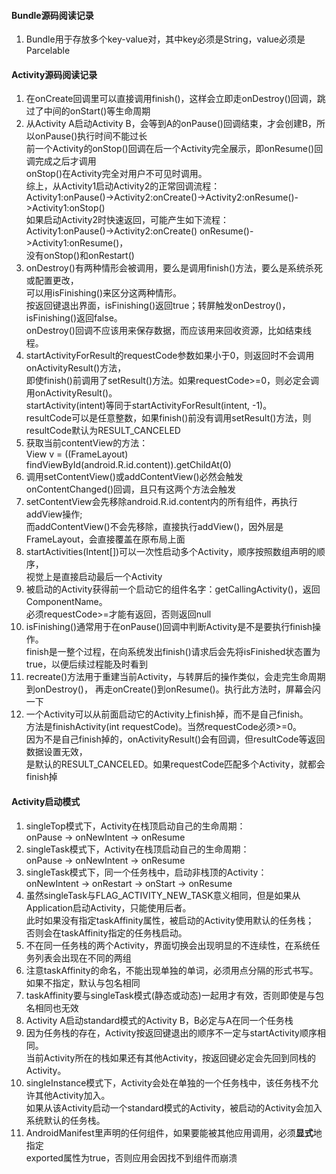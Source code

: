 #### Bundle源码阅读记录
1. Bundle用于存放多个key-value对，其中key必须是String，value必须是Parcelable

#### Activity源码阅读记录
1. 在onCreate回调里可以直接调用finish()，这样会立即走onDestroy()回调，跳过了中间的onStart()等生命周期
2. 从Activity A启动Activity B，会等到A的onPause()回调结束，才会创建B，所以onPause()执行时间不能过长  
   前一个Activity的onStop()回调在后一个Activity完全展示，即onResume()回调完成之后才调用  
   onStop()在Activity完全对用户不可见时调用。  
   综上，从Activity1启动Activity2的正常回调流程：  
        Activity1:onPause()->Activity2:onCreate()->Activity2:onResume()->Activity1:onStop()  
   如果启动Activity2时快速返回，可能产生如下流程：  
        Activity1:onPause()->Activity2:onCreate() onResume()->Activity1:onResume()，  
        没有onStop()和onRestart()
3. onDestroy()有两种情形会被调用，要么是调用finish()方法，要么是系统杀死或配置更改，  
    可以用isFinishing()来区分这两种情形。  
    按返回键退出界面，isFinishing()返回true；转屏触发onDestroy()，isFinishing()返回false。  
    onDestroy()回调不应该用来保存数据，而应该用来回收资源，比如结束线程。
4. startActivityForResult的requestCode参数如果小于0，则返回时不会调用onActivityResult()方法，  
    即使finish()前调用了setResult()方法。如果requestCode>=0，则必定会调用onActivityResult()。  
    startActivity(intent)等同于startActivityForResult(intent, -1)。  
    resultCode可以是任意整数，如果finish()前没有调用setResult()方法，则resultCode默认为RESULT_CANCELED
5. 获取当前contentView的方法：  
        View v = ((FrameLayout) findViewById(android.R.id.content)).getChildAt(0)
6. 调用setContentView()或addContentView()必然会触发onContentChanged()回调，且只有这两个方法会触发
7. setContentView会先移除android.R.id.content内的所有组件，再执行addView操作;  
    而addContentView()不会先移除，直接执行addView()，因外层是FrameLayout，会直接覆盖在原布局上面
8. startActivities(Intent[])可以一次性启动多个Activity，顺序按照数组声明的顺序，  
    视觉上是直接启动最后一个Activity
9. 被启动的Activity获得前一个启动它的组件名字：getCallingActivity()，返回ComponentName。  
    必须requestCode>=才能有返回，否则返回null
10. isFinishing()通常用于在onPause()回调中判断Activity是不是要执行finish操作。  
    finish是一整个过程，在向系统发出finish()请求后会先将isFinished状态置为true，以便后续过程能及时看到  
11. recreate()方法用于重建当前Activity，与转屏后的操作类似，会走完生命周期到onDestroy()，
    再走onCreate()到onResume()。执行此方法时，屏幕会闪一下
12. 一个Activity可以从前面启动它的Activity上finish掉，而不是自己finish。  
    方法是finishActivity(int requestCode)。当然requestCode必须>=0。  
    因为不是自己finish掉的，onActivityResult()会有回调，但resultCode等返回数据设置无效，  
    是默认的RESULT_CANCELED。如果requestCode匹配多个Activity，就都会finish掉
    
#### Activity启动模式
1. singleTop模式下，Activity在栈顶启动自己的生命周期：  
    onPause -> onNewIntent -> onResume
2. singleTask模式下，Activity在栈顶启动自己的生命周期：  
        onPause -> onNewIntent -> onResume
3. singleTask模式下，同一个任务栈中，启动非栈顶的Activity：  
        onNewIntent -> onRestart -> onStart -> onResume
4. 虽然singleTask与FLAG_ACTIVITY_NEW_TASK意义相同，但是如果从Application启动Activity，只能使用后者。  
    此时如果没有指定taskAffinity属性，被启动的Activity使用默认的任务栈；  
    否则会在taskAffinity指定的任务栈启动。
5. 不在同一任务栈的两个Activity，界面切换会出现明显的不连续性，在系统任务列表会出现在不同的两组
6. 注意taskAffinity的命名，不能出现单独的单词，必须用点分隔的形式书写。如果不指定，默认与包名相同
7. taskAffinity要与singleTask模式(静态或动态)一起用才有效，否则即使是与包名相同也无效
8. Activity A启动standard模式的Activity B，B必定与A在同一个任务栈
9. 因为任务栈的存在，Activity按返回键退出的顺序不一定与startActivity顺序相同。  
    当前Activity所在的栈如果还有其他Activity，按返回键必定会先回到同栈的Activity。
10. singleInstance模式下，Activity会处在单独的一个任务栈中，该任务栈不允许其他Activity加入。  
    如果从该Activity启动一个standard模式的Activity，被启动的Activity会加入系统默认的任务栈。
11. AndroidManifest里声明的任何组件，如果要能被其他应用调用，必须<strong>显式</strong>地指定  
    exported属性为true，否则应用会因找不到组件而崩溃